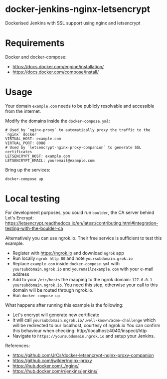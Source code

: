 # docker-jenkins-nginx-letsencrypt

Dockerised Jenkins with SSL support using nginx and letsencrypt

# Requirements

Docker and docker-compose:
* https://docs.docker.com/engine/installation/
* https://docs.docker.com/compose/install/

# Usage

Your domain `example.com` needs to be publicly resolvable and accessible from the internet.

Modify the domains inside the `docker-compose.yml`:

```
# Used by `nginx-proxy` to automatically proxy the traffic to the `nginx` docker
VIRTUAL_HOST: example.com
VIRTUAL_PORT: 8088
# Used by `letsencrypt-nginx-proxy-companion` to generate SSL certificates
LETSENCRYPT_HOST: example.com
LETSENCRYPT_EMAIL: youremail@example.com
```

Bring up the services:

```
docker-compose up
```


# Local testing

For development purposes, you could run `boulder`, the CA server behind Let's Encrypt: https://letsencrypt.readthedocs.io/en/latest/contributing.html#integration-testing-with-the-boulder-ca

Alternatively you can use ngrok.io. Their free service is sufficient to test this example.

* Register with https://ngrok.io and download `ngrok` app
* Run locally `ngrok http 80` and note `yoursubdomain.grok.io`
* Replace `example.com` inside `docker-compose.yml` with `yoursubdomain.ngrok.io` and `youremail@example.com` with your e-mail address
* Add to your `/etc/hosts` the mapping to the ngrok domain: `127.0.0.1 yoursubdomain.ngrok.io`. You need this step, otherwise your call to this domain will be routed through ngrok.io.
* Run `docker-compose up`

What happens after running this example is the following:
* Let's encrypt will generate new certificate
* It will call `yoursubdomain.ngrok.io/.well-known/acme-challenge` which will be redirected to our localhost, courtesy of ngrok.io You can confirm this behaviour when checking: http://localhost:4040/inspect/http
* Navigate to `https://yoursubdomain.ngrok.io` and setup your Jenkins. 

References:
* https://github.com/JrCs/docker-letsencrypt-nginx-proxy-companion
* https://github.com/jwilder/nginx-proxy
* https://hub.docker.com/_/nginx/
* https://hub.docker.com/r/jenkins/jenkins/
